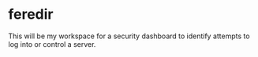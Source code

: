# feredir

This will be my workspace for a security dashboard to identify attempts to log into or control a server.